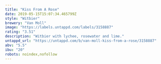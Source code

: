 ```yaml
---
title: "Kiss From A Rose"
date: 2019-05-15T15:07:34.465799Z
style: "Witbier"
brewery: "Van Moll"
image: "https://labels.untappd.com/labels/3158887"
rating: "3.51"
description: "Witbier with lychee, rosewater and lime."
untappd_url: "https://untappd.com/b/van-moll-kiss-from-a-rose/3158887"
abv: "5.5"
ibu: "20"
robots: noindex,nofollow
---
```

